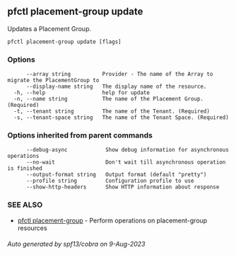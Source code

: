 ## pfctl placement-group update

Updates a Placement Group.

```
pfctl placement-group update [flags]
```

### Options

```
      --array string          Provider - The name of the Array to migrate the PlacementGroup to
      --display-name string   The display name of the resource.
  -h, --help                  help for update
  -n, --name string           The name of the Placement Group. (Required)
  -t, --tenant string         The name of the Tenant. (Required)
  -s, --tenant-space string   The name of the Tenant Space. (Required)
```

### Options inherited from parent commands

```
      --debug-async            Show debug information for asynchronous operations
      --no-wait                Don't wait till asynchronous operation is finished
      --output-format string   Output format (default "pretty")
      --profile string         Configuration profile to use
      --show-http-headers      Show HTTP information about response
```

### SEE ALSO

* [pfctl placement-group](pfctl_placement-group.md)	 - Perform operations on placement-group resources

###### Auto generated by spf13/cobra on 9-Aug-2023
